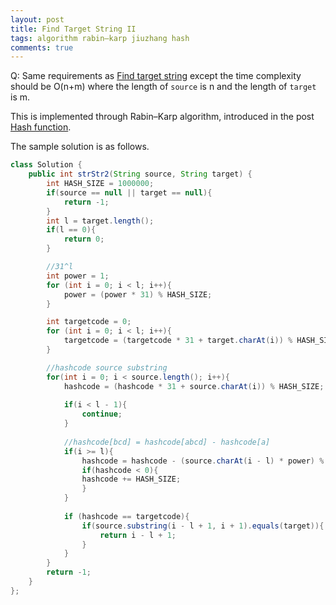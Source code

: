 ```yaml
---
layout: post
title: Find Target String II
tags: algorithm rabin–karp jiuzhang hash
comments: true
---
```


Q: Same requirements as [Find target string]({{site.baseurl}}/2017/04/20/algorithm-findTargetStr.html) except the time complexity should be O(n+m) where the length of `source` is n and the length of `target` is m.  

This is implemented through Rabin–Karp algorithm, introduced in the post [Hash function]({{site.baseurl}}/2017/04/25/algorithm-hashFunction.html).

The sample solution is as follows.

```java
class Solution {
    public int strStr2(String source, String target) {
        int HASH_SIZE = 1000000;
        if(source == null || target == null){
            return -1;
        }
        int l = target.length();
        if(l == 0){
            return 0;
        }

        //31^l
        int power = 1;
        for (int i = 0; i < l; i++){
            power = (power * 31) % HASH_SIZE;
        }

        int targetcode = 0;
        for (int i = 0; i < l; i++){
            targetcode = (targetcode * 31 + target.charAt(i)) % HASH_SIZE
        }

        //hashcode source substring
        for(int i = 0; i < source.length(); i++){
            hashcode = (hashcode * 31 + source.charAt(i)) % HASH_SIZE;
            
            if(i < l - 1){
                continue;
            }
            
            //hashcode[bcd] = hashcode[abcd] - hashcode[a]
            if(i >= l){
                hashcode = hashcode - (source.charAt(i - l) * power) % HASH_SIZE;
                if(hashcode < 0){
                hashcode += HASH_SIZE;
                }
            }
            
            if (hashcode == targetcode){
                if(source.substring(i - l + 1, i + 1).equals(target)){
                    return i - l + 1;
                }
            }
        }
        return -1;
    }
};
```
